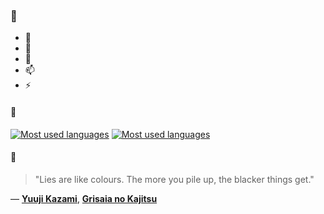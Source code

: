 ### 👋

- 🔭
- 🌱
- 💬
- 📫
- ⚡

#### 🧏

[![Most used languages](https://github-readme-stats-aynah.vercel.app/api/top-langs/?username=aynh&theme=solarized-dark&langs_count=6&layout=compact&hide_title=true)](https://github.com/anuraghazra/github-readme-stats#gh-dark-mode-only)
[![Most used languages](https://github-readme-stats-aynah.vercel.app/api/top-langs/?username=aynh&theme=solarized-light&langs_count=6&layout=compact&hide_title=true)](https://github.com/anuraghazra/github-readme-stats#gh-light-mode-only)

#### 💬

> "Lies are like colours. The more you pile up, the blacker things get."

&mdash; [**Yuuji Kazami**](https://myanimelist.net/character.php?q=Yuuji%20Kazami&cat=character), [**Grisaia no Kajitsu**](https://myanimelist.net/search/all?q=Grisaia%20no%20Kajitsu&cat=all)

